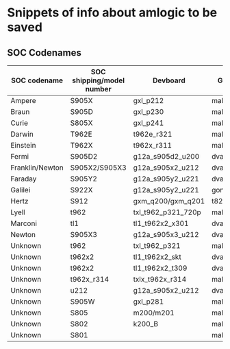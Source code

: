 # Snippets of info about amlogic to be saved



## SOC Codenames
| SOC codename  | SOC shipping/model number | Devboard | GPU |
| ------------- | ------------- | ------------- | ------------- |
| Ampere | S905X | gxl_p212 | mali450 |
| Braun | S905D | gxl_p230 | mali450 |
| Curie | S805X | gxl_p241 | mali450 |
| Darwin | T962E | t962e_r321 | mali450 |
| Einstein | T962X | t962x_r311 | mali450 |
| Fermi | S905D2 | g12a_s905d2_u200 | dvalin |
| Franklin/Newton | S905X2/S905X3 | g12a_s905x2_u212 | dvalin |
| Faraday | S905Y2  | g12a_s905y2_u221 | dvalin |
| Galilei | S922X |  g12a_s905y2_u221 | gondul | 
| Hertz | S912 | gxm_q200/gxm_q201 | t82x |
| Lyell | t962 |  txl_t962_p321_720p | mali450 |
| Marconi | tl1 |  tl1_t962x2_x301 | dvalin |
| Newton | S905X3 | g12a_s905x3_u212 | dvalin |
| Unknown | t962 | txl_t962_p321 | mali450 |
| Unknown | t962x2 | tl1_t962x2_skt | dvalin |
| Unknown | t962x2 | tl1_t962x2_t309 | dvalin |
| Unknown | t962x_r314 | txlx_t962x_r314 | mali450 |
| Unknown | u212 | g12a_s905x2_u212 | dvalin |
| Unknown | S905W | gxl_p281 | mali450 |
| Unknown | S805 | m200/m201 | mali450 |
| Unknown | S802 | k200_B | mali450 |
| Unknown | S801 | | mali450 |
